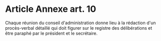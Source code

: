 # Article Annexe art. 10

Chaque réunion du conseil d'administration donne lieu à la rédaction d'un procès-verbal détaillé qui doit figurer sur le registre des délibérations et être paraphé par le président et le secrétaire.

